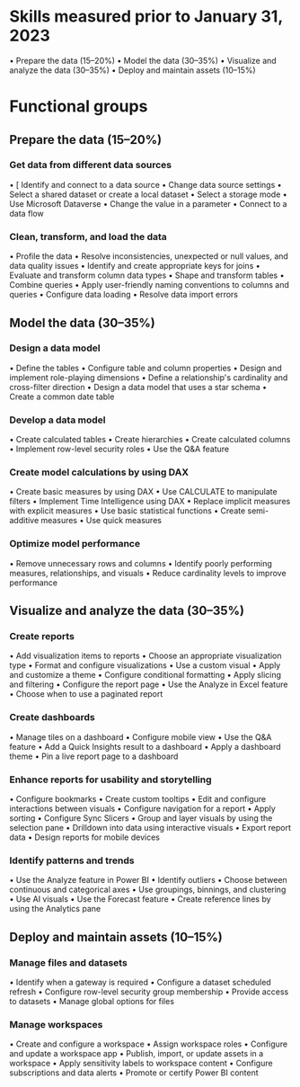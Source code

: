 # Skills measured prior to January 31, 2023 
• Prepare the data (15–20%) 
• Model the data (30–35%) 
• Visualize and analyze the data (30–35%) 
• Deploy and maintain assets (10–15%) 

# Functional groups 

## Prepare the data (15–20%) 
### Get data from different data sources
• [  Identify and connect to a data source 
• Change data source settings 
• Select a shared dataset or create a local dataset 
• Select a storage mode 
• Use Microsoft Dataverse 
• Change the value in a parameter 
• Connect to a data flow 

### Clean, transform, and load the data 
• Profile the data 
• Resolve inconsistencies, unexpected or null values, and data quality issues 
• Identify and create appropriate keys for joins 
• Evaluate and transform column data types 
• Shape and transform tables 
• Combine queries 
• Apply user-friendly naming conventions to columns and queries 
• Configure data loading 
• Resolve data import errors 

## Model the data (30–35%) 
### Design a data model 
• Define the tables 
• Configure table and column properties 
• Design and implement role-playing dimensions 
• Define a relationship's cardinality and cross-filter direction 
• Design a data model that uses a star schema 
• Create a common date table 

### Develop a data model 
• Create calculated tables 
• Create hierarchies 
• Create calculated columns 
• Implement row-level security roles 
• Use the Q&A feature 

### Create model calculations by using DAX 
• Create basic measures by using DAX 
• Use CALCULATE to manipulate filters 
• Implement Time Intelligence using DAX 
• Replace implicit measures with explicit measures 
• Use basic statistical functions 
• Create semi-additive measures 
• Use quick measures 

### Optimize model performance 
• Remove unnecessary rows and columns 
• Identify poorly performing measures, relationships, and visuals 
• Reduce cardinality levels to improve performance 

## Visualize and analyze the data (30–35%) 
### Create reports 
• Add visualization items to reports 
• Choose an appropriate visualization type 
• Format and configure visualizations 
• Use a custom visual 
• Apply and customize a theme 
• Configure conditional formatting 
• Apply slicing and filtering 
• Configure the report page 
• Use the Analyze in Excel feature 
• Choose when to use a paginated report 

### Create dashboards 
• Manage tiles on a dashboard 
• Configure mobile view 
• Use the Q&A feature 
• Add a Quick Insights result to a dashboard 
• Apply a dashboard theme 
• Pin a live report page to a dashboard 

### Enhance reports for usability and storytelling 
• Configure bookmarks 
• Create custom tooltips 
• Edit and configure interactions between visuals 
• Configure navigation for a report 
• Apply sorting 
• Configure Sync Slicers 
• Group and layer visuals by using the selection pane 
• Drilldown into data using interactive visuals 
• Export report data 
• Design reports for mobile devices 

### Identify patterns and trends 
• Use the Analyze feature in Power BI 
• Identify outliers 
• Choose between continuous and categorical axes 
• Use groupings, binnings, and clustering 
• Use AI visuals 
• Use the Forecast feature 
• Create reference lines by using the Analytics pane 

## Deploy and maintain assets (10–15%) 
### Manage files and datasets 
• Identify when a gateway is required 
• Configure a dataset scheduled refresh 
• Configure row-level security group membership 
• Provide access to datasets 
• Manage global options for files 

### Manage workspaces 
• Create and configure a workspace 
• Assign workspace roles 
• Configure and update a workspace app 
• Publish, import, or update assets in a workspace 
• Apply sensitivity labels to workspace content 
• Configure subscriptions and data alerts 
• Promote or certify Power BI content 